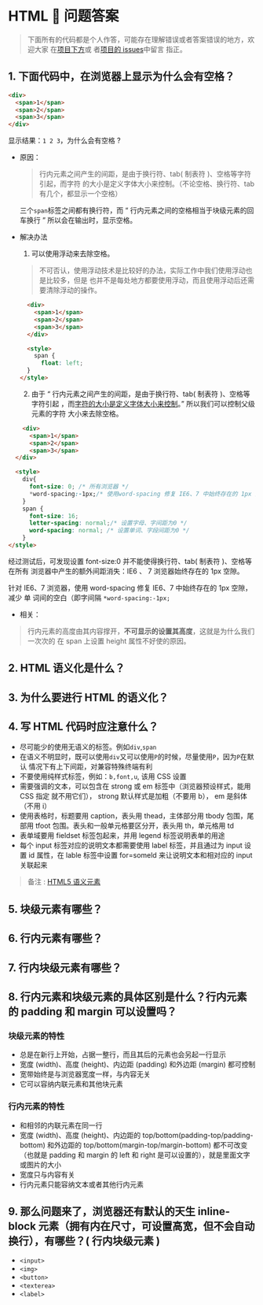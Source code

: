 # HTML  问题答案

> 下面所有的代码都是个人作答，可能存在理解错误或者答案错误的地方，欢迎大家
> 在[项目下方](https://github.com/springHyc/InterviewLibrary)或
> 者[项目的 issues](https://github.com/springHyc/InterviewLibrary/issues)中留言
> 指正。

## 1. 下面代码中，在浏览器上显示为什么会有空格？

```html
<div>
  <span>1</span>
  <span>2</span>
  <span>3</span>
</div>
```

显示结果：`1 2 3`，为什么会有空格 ?

* 原因：

  > 行内元素之间产生的间距，是由于换行符、tab( 制表符 )、空格等字符引起，而字符
  > 的大小是定义字体大小来控制。（不论空格、换行符、tab 有几个，都显示一个空格）

  三个`span`标签之间都有换行符，而 “ 行内元素之间的空格相当于块级元素的回车换行
  ” 所以会在输出时，显示空格。

* 解决办法

  1. 可以使用浮动来去除空格。

  > 不可否认，使用浮动技术是比较好的办法，实际工作中我们使用浮动也是比较多，但是
  > 也并不是每处地方都要使用浮动，而且使用浮动后还需要清除浮动的操作。

  ```html
    <div>
      <span>1</span>
      <span>2</span>
      <span>3</span>
    </div>

    <style>
      span {
        float: left;
    }
  </style>
  ```

  2. 由于 “ 行内元素之间产生的间距，是由于换行符、tab( 制表符 )、空格等字符引起
     ，而<u>字符的大小是定义字体大小来控制</u>。” 所以我们可以控制父级元素的字符
     大小来去除空格。

```html
    <div>
      <span>1</span>
      <span>2</span>
      <span>3</span>
  </div>

  <style>
    div{
      font-size: 0; /* 所有浏览器 */
      *word-spacing:-1px;/* 使用word-spacing 修复 IE6、7 中始终存在的 1px 空隙，减少单词间的空白（即字间隔） */
    }
    span {
      font-size: 16;
      letter-spacing: normal;/* 设置字母、字间距为0 */
      word-spacing: normal; /* 设置单词、字段间距为0 */
    }
</style>
```

经过测试后，可发现设置 font-size:0 并不能使得换行符、tab( 制表符 )、空格等在所有
浏览器中产生的额外间距消失：IE6 、 7 浏览器始终存在的 1px 空隙。

针对 IE6、7 浏览器，使用 word-spacing 修复 IE6、7 中始终存在的 1px 空隙，减少 单
词间的空白（即字间隔 `*word-spacing:-1px;`

* 相关：

> 行内元素的高度由其内容撑开，**不可显示的设置其高度**，这就是为什么我们一次次的
> 在 span 上设置 height 属性不好使的原因。

## 2. HTML 语义化是什么？

## 3. 为什么要进行 HTML 的语义化？

## 4. 写 HTML 代码时应注意什么？

* 尽可能少的使用无语义的标签。例如`div`,`span`
* 在语义不明显时，既可以使用`div`又可以使用`P`的时候，尽量使用`P`，因为`P`在默认
  情况下有上下间距，对兼容特殊终端有利
* 不要使用纯样式标签，例如：`b,font,u`, 该用 CSS 设置
* 需要强调的文本，可以包含在 strong 或 em 标签中（浏览器预设样式，能用 CSS 指定
  就不用它们）， strong 默认样式是加粗（不要用 b）， em 是斜体（不用 i）
* 使用表格时，标题要用 caption，表头用 thead，主体部分用 tbody 包围，尾部用
  tfoot 包围。表头和一般单元格要区分开，表头用 th，单元格用 td
* 表单域要用 fieldset 标签包起来，并用 legend 标签说明表单的用途
* 每个 input 标签对应的说明文本都需要使用 label 标签，并且通过为 input 设置 id
  属性，在 lable 标签中设置 for=someld 来让说明文本和相对应的 input 关联起来

> 备注 :
> [HTML5 语义元素](https://www.w3cschool.cn/html5/html5-semantic-elements.html)

## 5. 块级元素有哪些？

## 6. 行内元素有哪些？

## 7. 行内块级元素有哪些？

## 8. 行内元素和块级元素的具体区别是什么？行内元素的 padding 和 margin 可以设置吗？

### 块级元素的特性

* 总是在新行上开始，占据一整行，而且其后的元素也会另起一行显示
* 宽度 (width)、高度 (height)、内边距 (padding) 和外边距 (margin) 都可控制
* 宽带始终是与浏览器宽度一样，与内容无关
* 它可以容纳内联元素和其他块元素

### 行内元素的特性

* 和相邻的内联元素在同一行
* 宽度 (width)、高度 (height)、内边距的 top/bottom(padding-top/padding-bottom)
  和外边距的 top/bottom(margin-top/margin-bottom) 都不可改变（也就是 padding 和
  margin 的 left 和 right 是可以设置的），就是里面文字或图片的大小
* 宽度只与内容有关
* 行内元素只能容纳文本或者其他行内元素

## 9. 那么问题来了，浏览器还有默认的天生 inline-block 元素（拥有内在尺寸，可设置高宽，但不会自动换行），有哪些？( 行内块级元素 )

* `<input>`
* `<img>`
* `<button>`
* `<texterea>`
* `<label>`

